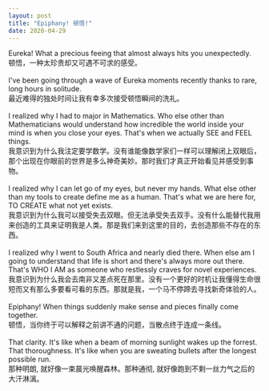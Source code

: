 ```yaml
---
layout: post
title: "Epiphany! 顿悟!"
date: 2020-04-29
---
```


Eureka! What a precious feeing that almost always hits you unexpectedly.<br/> 
顿悟，一种太珍贵却又可遇不可求的感受。<br/>
<br/>
I've been going through a wave of Eureka moments recently thanks to rare, long hours in solitude. <br/> 
最近难得的独处时间让我有幸多次接受顿悟瞬间的洗礼。<br/>
<br/>
I realized why I had to major in Mathematics. Who else other than Mathematicians would understand how incredible the world inside your mind is when you close your eyes. That's when we actually SEE and FEEL things. <br/>
我意识到为什么我注定要学数学。没有谁能像数学家们一样可以理解闭上双眼后，那个出现在你眼前的世界是多么神奇美妙。那时我们才真正开始看见并感受到事物。<br/>
<br/>
I realized why I can let go of my eyes, but never my hands. What else other than my tools to create define me as a human. That's what we are here for, TO CREATE what not yet exists.<br/>
我意识到为什么我可以接受失去双眼。但无法承受失去双手。没有什么能替代我用来创造的工具来证明我是人类。那是我们来到这里的目的，去创造那些不存在的东西。<br/>
<br/>
I realized why I went to South Africa and nearly died there. When else am I going to understand that life is short and there's always more out there. That's WHO I AM as someone who restlessly craves for novel experiences.<br/>
我意识到为什么我会去南非又差点死在那里。没有一个更好的时机让我懂得生命很短而又有那么多要看可看的东西。那就是我，一个马不停蹄去寻找新奇体验的人。<br/>
<br/>
Epiphany! When things suddenly make sense and pieces finally come together. <br/>
顿悟，当你终于可以解释之前讲不通的问题，当散点终于连成一条线。<br/>
<br/>
That clarity. It's like when a beam of morning sunlight wakes up the forrest. That thoroughness. It's like when you are sweating bullets after the longest possible run.<br/>
那种明朗, 就好像一束晨光唤醒森林。那种通彻, 就好像跑到不剩一丝力气之后的大汗淋漓。

